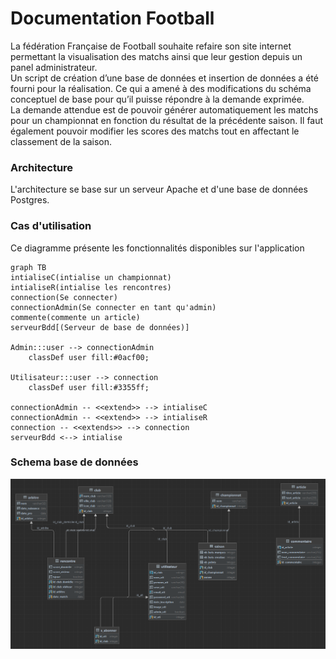 # Documentation Football

La fédération Française de Football souhaite refaire son site internet permettant la visualisation des matchs ainsi que leur gestion depuis un panel administrateur.  
Un script de création d’une base de données et insertion de données a été fourni pour la réalisation. Ce qui a amené à des modifications du schéma conceptuel de base pour qu’il puisse répondre à la demande exprimée.  
La demande attendue est de pouvoir générer automatiquement les matchs pour un championnat en fonction du résultat de la précédente saison. Il faut également pouvoir modifier les scores des matchs tout en affectant le classement de la saison.

### Architecture
L'architecture se base sur un serveur Apache et d'une base de données Postgres.

### Cas d'utilisation

Ce diagramme présente les fonctionnalités disponibles sur l'application

```mermaid
graph TB
intialiseC(intialise un championnat)
intialiseR(intialise les rencontres)
connection(Se connecter)
connectionAdmin(Se connecter en tant qu'admin)
commente(commente un article)
serveurBdd[(Serveur de base de données)]

Admin:::user --> connectionAdmin
    classDef user fill:#0acf00;

Utilisateur:::user --> connection 
    classDef user fill:#3355ff;
    
connectionAdmin -- <<extend>> --> intialiseC
connectionAdmin -- <<extend>> --> intialiseR
connection -- <<extends>> --> connection
serveurBdd <--> intialise
```

### Schema base de données
![Diagramme](./assets/diagramme.png)